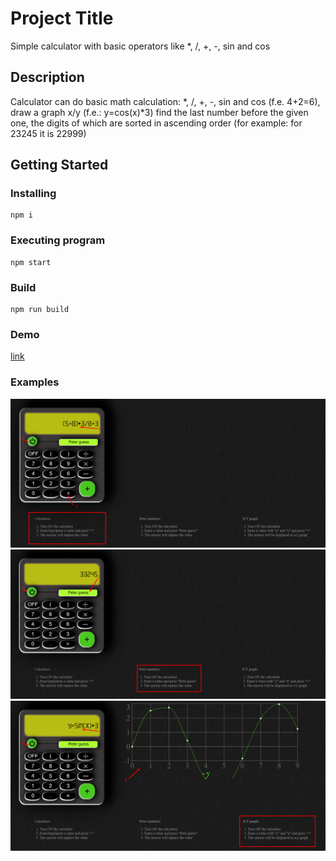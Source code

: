 # Project Title

Simple calculator with basic operators like *, /, +, -, sin and cos

## Description

Calculator can
do basic math calculation: *, /, +, -, sin and cos (f.e. 4+2=6),
draw a graph x/y (f.e.: y=cos(x)*3)
find the last number before the given one, the digits of which are sorted in ascending order (for example: for 23245 it is 22999)

## Getting Started

### Installing

```
npm i
```

### Executing program

```
npm start
```

### Build

```
npm run build
```

### Demo

[link](https://mali3days.github.io/calculatorr/)

### Examples

![cal](./images/1of3.png)
![find the number](./images/2of3.png)
![graph x/y](./images/3of3.png)
